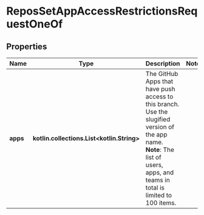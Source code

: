 
# ReposSetAppAccessRestrictionsRequestOneOf

## Properties
Name | Type | Description | Notes
------------ | ------------- | ------------- | -------------
**apps** | **kotlin.collections.List&lt;kotlin.String&gt;** | The GitHub Apps that have push access to this branch. Use the slugified version of the app name. **Note**: The list of users, apps, and teams in total is limited to 100 items. | 



